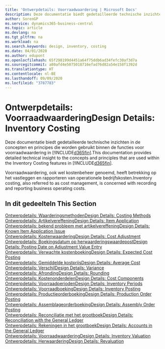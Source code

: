 ```yaml
---
title: 'Ontwerpdetails: Voorraadwaardering | Microsoft Docs'
description: Deze documentatie biedt gedetailleerde technische inzichten in de concepten en principes die worden gebruikt binnen de functies voor voorraadwaardering in Business Central.
author: SorenGP
ms.service: dynamics365-business-central
ms.topic: article
ms.devlang: na
ms.tgt_pltfrm: na
ms.workload: na
ms.search.keywords: design, inventory, costing
ms.date: 04/01/2020
ms.author: edupont
ms.openlocfilehash: 65f298199d4451a64f75ddb6ad34fefc30af3d7a
ms.sourcegitcommit: a80afd4e5075018716efad76d82a54e158f1392d
ms.translationtype: HT
ms.contentlocale: nl-BE
ms.lasthandoff: 09/09/2020
ms.locfileid: "3787783"
---
```

# <a name="design-details-inventory-costing"></a><span data-ttu-id="398c4-103">Ontwerpdetails: Voorraadwaardering</span><span class="sxs-lookup"><span data-stu-id="398c4-103">Design Details: Inventory Costing</span></span>
<span data-ttu-id="398c4-104">Deze documentatie biedt gedetailleerde technische inzichten in de concepten en principes die worden gebruikt binnen de functies voor voorraadwaardering in [!INCLUDE[d365fin](includes/d365fin_md.md)].</span><span class="sxs-lookup"><span data-stu-id="398c4-104">This documentation provides detailed technical insight to the concepts and principles that are used within the Inventory Costing features in [!INCLUDE[d365fin](includes/d365fin_md.md)].</span></span>  

<span data-ttu-id="398c4-105">Voorraadwaardering, ook wel kostenbeheer genoemd, heeft betrekking op het vastleggen en rapporteren van operationele bedrijfskosten.</span><span class="sxs-lookup"><span data-stu-id="398c4-105">Inventory costing, also referred to as cost management, is concerned with recording and reporting business operating costs.</span></span>  

## <a name="in-this-section"></a><span data-ttu-id="398c4-106">In dit gedeelte</span><span class="sxs-lookup"><span data-stu-id="398c4-106">In This Section</span></span>  
[<span data-ttu-id="398c4-107">Ontwerpdetails: Waarderingsmethoden</span><span class="sxs-lookup"><span data-stu-id="398c4-107">Design Details: Costing Methods</span></span>](design-details-costing-methods.md)  
[<span data-ttu-id="398c4-108">Ontwerpdetails: Artikelvereffening</span><span class="sxs-lookup"><span data-stu-id="398c4-108">Design Details: Item Application</span></span>](design-details-item-application.md)  
[<span data-ttu-id="398c4-109">Ontwerpdetails: bekend probleem met artikelvereffening</span><span class="sxs-lookup"><span data-stu-id="398c4-109">Design Details: Known Item Application Issue</span></span>](design-details-inventory-zero-level-open-item-ledger-entries.md)  
[<span data-ttu-id="398c4-110">Ontwerpdetails: Kostenwaardering</span><span class="sxs-lookup"><span data-stu-id="398c4-110">Design Details: Cost Adjustment</span></span>](design-details-cost-adjustment.md)  
[<span data-ttu-id="398c4-111">Ontwerpdetails: Boekingsdatum op herwaarderingswaardepost</span><span class="sxs-lookup"><span data-stu-id="398c4-111">Design Details: Posting Date on Adjustment Value Entry</span></span>](design-details-inventory-adjustment-value-entry-posting-date.md)  
[<span data-ttu-id="398c4-112">Ontwerpdetails: Verwachte kostenboeking</span><span class="sxs-lookup"><span data-stu-id="398c4-112">Design Details: Expected Cost Posting</span></span>](design-details-expected-cost-posting.md)  
[<span data-ttu-id="398c4-113">Ontwerpdetails: Gemiddelde kostprijs</span><span class="sxs-lookup"><span data-stu-id="398c4-113">Design Details: Average Cost</span></span>](design-details-average-cost.md)  
[<span data-ttu-id="398c4-114">Ontwerpdetails: Verschil</span><span class="sxs-lookup"><span data-stu-id="398c4-114">Design Details: Variance</span></span>](design-details-variance.md)  
[<span data-ttu-id="398c4-115">Ontwerpdetails: Afronding</span><span class="sxs-lookup"><span data-stu-id="398c4-115">Design Details: Rounding</span></span>](design-details-rounding.md)  
[<span data-ttu-id="398c4-116">Ontwerpdetails: Kostenonderdelen</span><span class="sxs-lookup"><span data-stu-id="398c4-116">Design Details: Cost Components</span></span>](design-details-cost-components.md)  
[<span data-ttu-id="398c4-117">Ontwerpdetails: Voorraadperioden</span><span class="sxs-lookup"><span data-stu-id="398c4-117">Design Details: Inventory Periods</span></span>](design-details-inventory-periods.md)  
[<span data-ttu-id="398c4-118">Ontwerpdetails: Voorraadboeking</span><span class="sxs-lookup"><span data-stu-id="398c4-118">Design Details: Inventory Posting</span></span>](design-details-inventory-posting.md)  
[<span data-ttu-id="398c4-119">Ontwerpdetails: Productieorderboeking</span><span class="sxs-lookup"><span data-stu-id="398c4-119">Design Details: Production Order Posting</span></span>](design-details-production-order-posting.md)  
[<span data-ttu-id="398c4-120">Ontwerpdetails: Assemblageorderboeking</span><span class="sxs-lookup"><span data-stu-id="398c4-120">Design Details: Assembly Order Posting</span></span>](design-details-assembly-order-posting.md)  
[<span data-ttu-id="398c4-121">Ontwerpdetails: Reconciliatie met het grootboek</span><span class="sxs-lookup"><span data-stu-id="398c4-121">Design Details: Reconciliation with the General Ledger</span></span>](design-details-reconciliation-with-the-general-ledger.md)  
[<span data-ttu-id="398c4-122">Ontwerpdetails: Rekeningen in het grootboek</span><span class="sxs-lookup"><span data-stu-id="398c4-122">Design Details: Accounts in the General Ledger</span></span>](design-details-accounts-in-the-general-ledger.md)  
[<span data-ttu-id="398c4-123">Ontwerpdetails: Voorraadwaardering</span><span class="sxs-lookup"><span data-stu-id="398c4-123">Design Details: Inventory Valuation</span></span>](design-details-inventory-valuation.md)  
[<span data-ttu-id="398c4-124">Ontwerpdetails: Herwaardering</span><span class="sxs-lookup"><span data-stu-id="398c4-124">Design Details: Revaluation</span></span>](design-details-revaluation.md)
